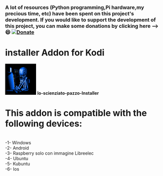 ### **A lot of resources (Python programming,Pi hardware,my precious time, etc) have been spent on this project's development. If you would like to support the development of this project, you can make some donations by clicking here --> :smile:** [![Donate](https://img.shields.io/badge/Donate-PayPal-green.svg)](https://www.paypal.com/donate/?hosted_button_id=HQ6KGF3PVSAPG)
# installer Addon for Kodi
<img src="https://github.com/aandroide/installer/blob/master/lo-scienziato-pazzo-installer/fanart.gif"
alt="Delete image" width="100" height="100" />
<b>lo-scienziato-pazzo-Installer</b>

# This addon is compatible with the following devices:
<br>
-1- Windows
<br>
-2- Android
<br>
-3- Raspberry solo con immagine Libreelec
<br>
-4- Ubuntu
<br>
-5- Kubuntu
<br>
-6- Ios
<br>

